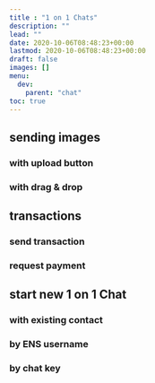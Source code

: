```yaml
---
title : "1 on 1 Chats"
description: ""
lead: ""
date: 2020-10-06T08:48:23+00:00
lastmod: 2020-10-06T08:48:23+00:00
draft: false
images: []
menu:
  dev:
    parent: "chat"
toc: true
---
```


## sending images
### with upload button
### with drag & drop
## transactions
### send transaction
### request payment
## start new 1 on 1 Chat
### with existing contact
### by ENS username
### by chat key
